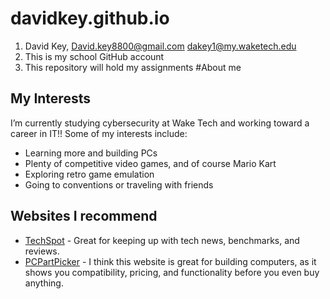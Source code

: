 # davidkey.github.io
1. David Key, David.key8800@gmail.com dakey1@my.waketech.edu
2. This is my school GitHub account
3. This repository will hold my assignments
#About me
## My Interests
I’m currently studying cybersecurity at Wake Tech and working toward a career in IT!!
Some of my interests include:
- Learning more and building PCs
- Plenty of competitive video games, and of course Mario Kart
- Exploring retro game emulation
- Going to conventions or traveling with friends
## Websites I recommend
- [TechSpot](https://www.techspot.com) - Great for keeping up with tech news, benchmarks, and reviews.
- [PCPartPicker](https://pcpartpicker.com) - I think this website is great for building computers, as it shows you compatibility, pricing, and functionality before you even buy anything.
